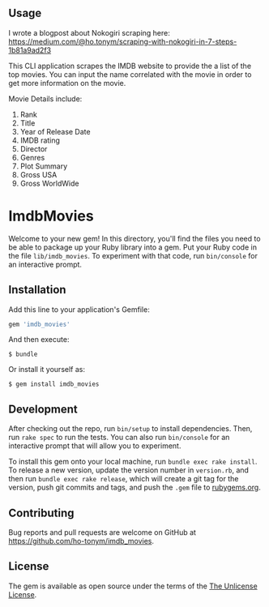 ## Usage
I wrote a blogpost about Nokogiri scraping here: https://medium.com/@ho.tonym/scraping-with-nokogiri-in-7-steps-1b81a9ad2f3

This CLI application scrapes the IMDB website to provide the a list of the top movies. You can input the name correlated with the movie in order to get more information on the movie.

Movie Details include:
1. Rank
2. Title
3. Year of Release Date
4. IMDB rating
5. Director
6. Genres
7. Plot Summary
8. Gross USA
9. Gross WorldWide

# ImdbMovies

Welcome to your new gem! In this directory, you'll find the files you need to be able to package up your Ruby library into a gem. Put your Ruby code in the file `lib/imdb_movies`. To experiment with that code, run `bin/console` for an interactive prompt.


## Installation

Add this line to your application's Gemfile:

```ruby
gem 'imdb_movies'
```

And then execute:

    $ bundle

Or install it yourself as:

    $ gem install imdb_movies


## Development

After checking out the repo, run `bin/setup` to install dependencies. Then, run `rake spec` to run the tests. You can also run `bin/console` for an interactive prompt that will allow you to experiment.

To install this gem onto your local machine, run `bundle exec rake install`. To release a new version, update the version number in `version.rb`, and then run `bundle exec rake release`, which will create a git tag for the version, push git commits and tags, and push the `.gem` file to [rubygems.org](https://rubygems.org).

## Contributing

Bug reports and pull requests are welcome on GitHub at https://github.com/ho-tonym/imdb_movies.

## License

The gem is available as open source under the terms of the [The Unlicense License](http://unlicense.org).
